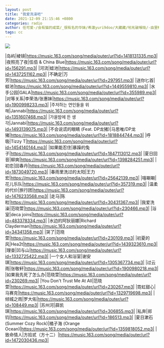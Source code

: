 ```yaml
---
layout: post
title: "我爱洗澡吧"
date: 2021-12-09 21:15:46 +0800
categories: radio
author: 任可爱-/会有猫的咸菜/_很有名的华妹/希澈yuri9doo/大藏藏/吼吼破喉咙/-由里畅/_Leila-/很哇噻的一只熊/伴着淅淅梭梭的雨声
tags: cc
---
```

![]({{site.baseurl}}/images/cover_20211209.jpg)

|岛屿|棱镜|https://music.163.com/song/media/outer/url?id=1418131335.mp3|
|夜照亮了夜|伍佰 & China Blue|https://music.163.com/song/media/outer/url?id=156291.mp3|
|河流|蛙池|https://music.163.com/song/media/outer/url?id=1437251162.mp3|
|不确定|万芳|https://music.163.com/song/media/outer/url?id=297951.mp3|
|送你匕首|蛙池|https://music.163.com/song/media/outer/url?id=1449559810.mp3|
|水手公园|GALA|https://music.163.com/song/media/outer/url?id=355989.mp3|
|对等关系|李荣浩/张惠妹|https://music.163.com/song/media/outer/url?id=1900998233.mp3|
|주저하는 연인들을 위해|Jannabi|https://music.163.com/song/media/outer/url?id=1351607468.mp3|
|가을밤에 든 생각|Jannabi|https://music.163.com/song/media/outer/url?id=1493139075.mp3|
|不会说谎的眼睛 (Feat. DP龙猪)|马思唯/DP龙猪|https://music.163.com/song/media/outer/url?id=1818844744.mp3|
|呼吸|Tizzy T|https://music.163.com/song/media/outer/url?id=1454140144.mp3|
|如果能忍住|暴躁的兔子|https://music.163.com/song/media/outer/url?id=1847113012.mp3|
|夏日回音|柳爽|https://music.163.com/song/media/outer/url?id=1398284251.mp3|
|初恋|回春丹|https://music.163.com/song/media/outer/url?id=1873049720.mp3|
|春雨里洗过的太阳|王力宏|https://music.163.com/song/media/outer/url?id=25642139.mp3|
|嘻唰唰|花儿乐队|https://music.163.com/song/media/outer/url?id=357319.mp3|
|温柔的代价|旅行团|https://music.163.com/song/media/outer/url?id=1476233568.mp3|
|走马|陈粒|https://music.163.com/song/media/outer/url?id=30431367.mp3|
|我爱洗澡|范晓萱|https://music.163.com/song/media/outer/url?id=230466.mp3|
|浴室|deca joins|https://music.163.com/song/media/outer/url?id=483378334.mp3|
|水边的阿狄丽娜|Richard Clayderman|https://music.163.com/song/media/outer/url?id=34341358.mp3|
|哭了|范晓萱|https://music.163.com/song/media/outer/url?id=230109.mp3|
|初夏的风|Hea2t|https://music.163.com/song/media/outer/url?id=1439323610.mp3|
|理查|凹与山|https://music.163.com/song/media/outer/url?id=1332725422.mp3|
|一个女人和浴室|谢安琪|https://music.163.com/song/media/outer/url?id=1305367734.mp3|
|过云雨|张敬轩|https://music.163.com/song/media/outer/url?id=1900980218.mp3|
|如果我先死了怎么办|范晓萱|https://music.163.com/song/media/outer/url?id=230269.mp3|
|You Don't Trust Me At All|范晓萱|https://music.163.com/song/media/outer/url?id=230267.mp3|
|霓虹甜心|马赛克|https://music.163.com/song/media/outer/url?id=1329719698.mp3|
|倾城之雨|罗大佑|https://music.163.com/song/media/outer/url?id=108449.mp3|
|苏州河|薛凯琪|https://music.163.com/song/media/outer/url?id=306855.mp3|
|私奔|郑钧|https://music.163.com/song/media/outer/url?id=186513.mp3|
|夏日漱石 (Summer Cozy Rock)|橘子海 (Orange Ocean)|https://music.163.com/song/media/outer/url?id=1359818052.mp3|
|致命情人|方拾贰（方十二）|https://music.163.com/song/media/outer/url?id=1472030436.mp3|

